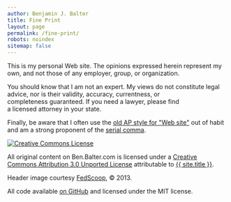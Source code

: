 ```yaml
---
author: Benjamin J. Balter
title: Fine Print
layout: page
permalink: /fine-print/
robots: noindex
sitemap: false
---
```


This is my personal Web site. The opinions expressed herein represent my own, and not those of any employer, group, or organization.

You should know that I am not an expert. My views do not constitute legal advice, nor is their validity, accuracy, currentness, or completeness guaranteed. If you need a lawyer, please find a licensed attorney in your state.

Finally, be aware that I often use the [old AP style for "Web site"](http://twitter.com/#!/APStylebook/status/12296505018) out of habit and am a strong proponent of the [serial comma](http://en.wikipedia.org/wiki/Serial_comma).

<a rel="license" href="http://creativecommons.org/licenses/by/3.0/"><img class="aligncenter" style="border-width: 0;" src="http://i.creativecommons.org/l/by/3.0/88x31.png" alt="Creative Commons License" /></a>

All original content on Ben.Balter.com is licensed under a <a rel="license" href="http://creativecommons.org/licenses/by/3.0/">Creative Commons Attribution 3.0 Unported License</a> attributable to <a rel="cc:attributionURL" href="{{ site.github.url }}">{{ site.title }}</a>.

Header image courtesy [FedScoop](http://fedscoop.com/), © 2013.

All code available [on GitHub](https://github.com/benbalter/benbalter.github.com) and licensed under the MIT license.
